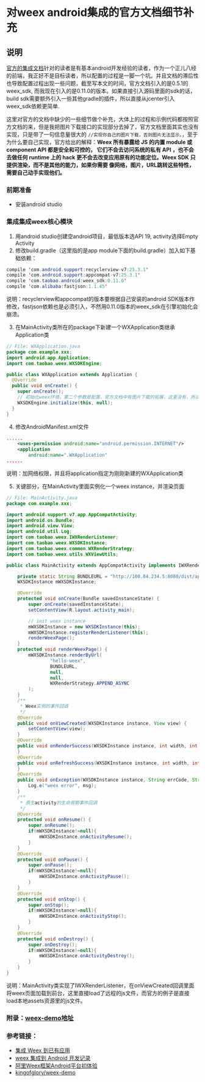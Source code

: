 
# 对weex android集成的官方文档细节补充

## 说明
[官方的集成文档](https://weex.apache.org/cn/guide/integrate-to-your-app.html)针对的读者是有基本android开发经验的读者，作为一个正儿八经的前端，我正好不是目标读者，所以配置的过程是一脚一个坑。并且文档的滞后性也导致配置过程出现一些问题，截至写本文的时间，官方文档引入的是0.5.1的weex_sdk, 而我现在引入的是0.11.0的版本。如果直接引入源码里面的sdk的话，build sdk需要额外引入一些其他gradle的插件，所以直接从jcenter引入weex_sdk依赖更简单.

这里对官方的文档中缺少的一些细节做个补充，大体上的过程和示例代码都按照官方文档的来，但是我把图片下载接口的实现部分去掉了，官方文档里面其实也没有实现，只是带了一句信息量很大的 `//实现你自己的图片下载，否则图片无法显示。`，至于为什么要自己实现，官方给出的解释：**Weex 所有暴露给 JS 的内置 module 或 component API 都是安全和可控的， 它们不会去访问系统的私有 API ，也不会去做任何 runtime 上的 hack 更不会去改变应用原有的功能定位。Weex SDK 只提供渲染，而不是其他的能力，如果你需要 像网络，图片，URL跳转这些特性，需要自己动手实现他们。**

### 前期准备
* 安装android studio

### 集成集成weex核心模块
1. 用android studio创建空android项目，最低版本选API 19, activity选择Empty Activity
2. 修改build.gradle（这里指的是app module下面的build.gradle）加入如下基础依赖：
```java
compile 'com.android.support:recyclerview-v7:25.3.1'
compile 'com.android.support:appcompat-v7:25.3.1'
compile 'com.taobao.android:weex_sdk:0.11.0'
compile 'com.alibaba:fastjson:1.1.45'
```
说明：recyclerview和appcompat的版本要根据自己安装的android SDK版本作修改，fastjson依赖也是必须引入，不然用0.11.0版本的weex_sdk在引擎初始化会崩溃。

3. 在MainActivity类所在的package下新建一个WXApplication类继承Application类
```java
// File: WXApplication.java
package com.example.xxx;
import android.app.Application;
import com.taobao.weex.WXSDKEngine;

public class WXApplication extends Application {
  @Override
  public void onCreate() {
    super.onCreate();
    // 初始化weex环境，第二个参数是配置，官方文档中有图片下载的拓展，这里没有，所以传null
    WXSDKEngine.initialize(this, null);
  }
}
```
4. 修改AndroidManifest.xml文件
```xml
......
    <uses-permission android:name="android.permission.INTERNET"/>
    <application
        android:name=".WXApplication"
......
```
说明：加网络权限，并且将application指定为刚刚新建的WXApplication类

5. 关键部分，在MainActivity里面实例化一个weex instance，并渲染页面
```java
// File: MainActivity.java
package com.example.xxx;

import android.support.v7.app.AppCompatActivity;
import android.os.Bundle;
import android.view.View;
import android.util.Log;
import com.taobao.weex.IWXRenderListener;
import com.taobao.weex.WXSDKInstance;
import com.taobao.weex.common.WXRenderStrategy;
import com.taobao.weex.utils.WXViewUtils;

public class MainActivity extends AppCompatActivity implements IWXRenderListener {

    private static String BUNDLEURL = "http://100.84.234.5:8080/dist/app.weex.js";
    WXSDKInstance mWXSDKInstance;

    @Override
    protected void onCreate(Bundle savedInstanceState) {
        super.onCreate(savedInstanceState);
        setContentView(R.layout.activity_main);

        // init weex instance
        mWXSDKInstance = new WXSDKInstance(this);
        mWXSDKInstance.registerRenderListener(this);
        renderWeexPage();
    }
    protected void renderWeexPage() {
        mWXSDKInstance.renderByUrl(
                "hello-weex",
                BUNDLEURL,
                null,
                null,
                WXRenderStrategy.APPEND_ASYNC
        );
    }
    /**
     * Weex实例的事件回调
     */
    @Override
    public void onViewCreated(WXSDKInstance instance, View view) {
        setContentView(view);
    }
    @Override
    public void onRenderSuccess(WXSDKInstance instance, int width, int height) {
    }
    @Override
    public void onRefreshSuccess(WXSDKInstance instance, int width, int height) {
    }
    @Override
    public void onException(WXSDKInstance instance, String errCode, String msg) {
        Log.e("weex error", msg);
    }
    /**
     * 原生activity的生命周期事件回调
     */
    @Override
    protected void onResume() {
        super.onResume();
        if(mWXSDKInstance!=null){
            mWXSDKInstance.onActivityResume();
        }
    }
    @Override
    protected void onPause() {
        super.onPause();
        if(mWXSDKInstance!=null){
            mWXSDKInstance.onActivityPause();
        }
    }
    @Override
    protected void onStop() {
        super.onStop();
        if(mWXSDKInstance!=null){
            mWXSDKInstance.onActivityStop();
        }
    }
    @Override
    protected void onDestroy() {
        super.onDestroy();
        if(mWXSDKInstance!=null){
            mWXSDKInstance.onActivityDestroy();
        }
    }
}
```
说明：MainActivity类实现了IWXRenderListener，在onViewCreated回调里面将weex页面加载到前台，这里直接load了远程的js文件，而官方的例子是直接load本地assets资源里的js文件。

### 附录：[weex-demo地址](https://github.com/yxzhan/weex-demo)
### 参考链接：
* [集成 Weex 到已有应用](https://weex.apache.org/cn/guide/integrate-to-your-app.html)
* [weex 集成到 Android 开发记录](https://www.atatech.org/articles/65797)
* [阿里Weex框架Android平台初体验](http://www.jianshu.com/p/b6ba1fb55f8c)
* [kingofglory/weex-demo](https://github.com/kingofglory/weex-demo)
